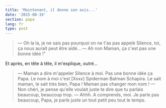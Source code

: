 ```yaml
---
title: 'Maintenant, il donne son avis...'
date: '2015-08-19'
section: papa
lang: fr
type: post
---
```


> — Oh la la, je ne sais pas pourquoi on ne t'as pas appelé Silence, toi, ça nous aurait peut être aidé...
> — Ah non Maman, ça c'est pas une bonne idée !"

Et après, en tête à tête, il m'explique, outré...

> — Maman a dire m'appeler Silence à moi. Pas une bonne idée ça Papa. Le nom à moi c'est [Xxxx] Spiderman Batman Schapira. Le sait maman, le sait très bien, Papa ! Maman pas changer mon nom !
> — Non chéri, je pense qu'elle voulait juste te dire que tu parlais beaucoup, beaucoup trop.
> — Ahhh. A comprends, moi. Je parle pas beaucoup, Papa, je parle juste un tout petit peu tout le temps.

